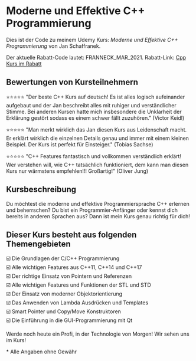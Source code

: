 # Moderne und Effektive C++ Programmierung

Dies ist der Code zu meinem Udemy Kurs:
*Moderne und Effektive C++ Programmierung* von Jan Schaffranek.

Der aktuelle Rabatt-Code lautet: FRANNECK_MAR_2021.
Rabatt-Link: [Cpp Kurs im Rabatt](https://www.udemy.com/course/der-komplettkurs-zur-modernen-c-programmierung/?couponCode=FRANNECK_MAR_2021)

## Bewertungen von Kursteilnehmern

⭐⭐⭐⭐⭐ "Der beste C++ Kurs auf deutsch! Es ist alles logisch aufeinander aufgebaut und der Jan beschreibt alles mit ruhiger und verständlicher Stimme. Bei anderen Kursen hatte mich insbesondere die Unklarheit der Erklärung gestört sodass es einem schwer fällt zuzuhören." (Victor Keidl)

⭐⭐⭐⭐⭐ "Man merkt wirklich das Jan diesen Kurs aus Leidenschaft macht. Er erklärt wirklich die einzelnen Details genau und immer mit einem kleinen Beispiel. Der Kurs ist perfekt für Einsteiger." (Tobias Sachse)

⭐⭐⭐⭐⭐ "C++ Features fantastisch und vollkommen verständlich erklärt! Wer verstehen will, wie C++ tatsächlich funktioniert, dem kann man diesen Kurs nur wärmstens empfehlen!!! Großartig!" (Oliver Jung)

## Kursbeschreibung

Du möchtest die moderne und effektive Programmiersprache C++ erlernen und beherrschen?
Du bist ein Programmier-Anfänger oder kennst dich bereits in anderen Sprachen aus?
Dann ist mein Kurs genau richtig für dich!

## Dieser Kurs besteht aus folgenden Themengebieten

☑️ Die Grundlagen der C/C++ Programmierung  
☑️ Alle wichtigen Features aus C++11, C++14 und C++17  
☑️ Der richtige Einsatz von Pointern und Referenzen  
☑️ Alle wichtigen Features und Funktionen der STL und STD  
☑️ Der Einsatz von moderner Objektorientierung  
☑️ Das Anwenden von Lambda Ausdrücken und Templates  
☑️ Smart Pointer und Copy/Move Konstruktoren  
☑️ Die Einführung in die GUI-Programmierung mit Qt  

Werde noch heute ein Profi, in der Technologie von Morgen!
Wir sehen uns im Kurs!


\* Alle Angaben ohne Gewähr
